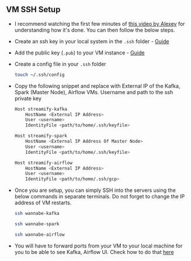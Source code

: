 ## VM SSH Setup

- I recommend watching the first few minutes of [this video by Alexey](https://www.youtube.com/watch?v=ae-CV2KfoN0&list=PL3MmuxUbc_hJed7dXYoJw8DoCuVHhGEQb) for understanding how it's done. You can then follow the below steps.

- Create an ssh key in your local system in the `.ssh` folder - [Guide](https://cloud.google.com/compute/docs/connect/create-ssh-keys#linux-and-macos)

- Add the public key (`.pub`) to your VM instance - [Guide](https://cloud.google.com/compute/docs/connect/add-ssh-keys#expandable-2)

- Create a config file in your `.ssh` folder

  ```bash
  touch ~/.ssh/config
  ```

- Copy the following snippet and replace with External IP of the Kafka, Spark (Master Node), Airflow VMs. Username and path to the ssh private key

    ```bash
    Host streamify-kafka
        HostName <External IP Address>
        User <username>
        IdentityFile <path/to/home/.ssh/keyfile>

    Host streamify-spark
        HostName <External IP Address Of Master Node>
        User <username>
        IdentityFile <path/to/home/.ssh/keyfile>

    Host streamify-airflow
        HostName <External IP Address>
        User <username>
        IdentityFile <path/to/home/.ssh/gcp>
    ```

- Once you are setup, you can simply SSH into the servers using the below commands in separate terminals. Do not forget to change the IP address of VM restarts.

    ```bash
    ssh wannabe-kafka
    ```

    ```bash
    ssh wannabe-spark
    ```

    ```bash
    ssh wannabe-airflow
    ```

- You will have to forward ports from your VM to your local machine for you to be able to see Kafka, Airflow UI. Check how to do that [here](https://youtu.be/ae-CV2KfoN0?t=1074)

